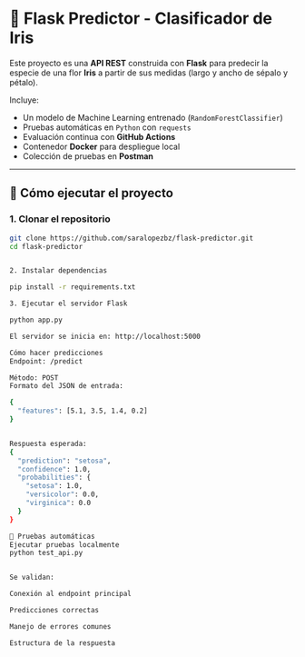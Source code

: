 # 🌸 Flask Predictor - Clasificador de Iris

Este proyecto es una **API REST** construida con **Flask** para predecir la especie de una flor **Iris** a partir de sus medidas (largo y ancho de sépalo y pétalo).

Incluye:

-  Un modelo de Machine Learning entrenado (`RandomForestClassifier`)
-  Pruebas automáticas en `Python` con `requests`
- Evaluación continua con **GitHub Actions**
-  Contenedor **Docker** para despliegue local
-  Colección de pruebas en **Postman**

---

## 🚀 Cómo ejecutar el proyecto

### 1. Clonar el repositorio

```bash
git clone https://github.com/saralopezbz/flask-predictor.git
cd flask-predictor


2. Instalar dependencias

pip install -r requirements.txt

3. Ejecutar el servidor Flask

python app.py

El servidor se inicia en: http://localhost:5000

Cómo hacer predicciones
Endpoint: /predict

Método: POST
Formato del JSON de entrada:

{
  "features": [5.1, 3.5, 1.4, 0.2]
}


Respuesta esperada:
{
  "prediction": "setosa",
  "confidence": 1.0,
  "probabilities": {
    "setosa": 1.0,
    "versicolor": 0.0,
    "virginica": 0.0
  }
}

🧪 Pruebas automáticas
Ejecutar pruebas localmente
python test_api.py


Se validan:

Conexión al endpoint principal

Predicciones correctas

Manejo de errores comunes

Estructura de la respuesta